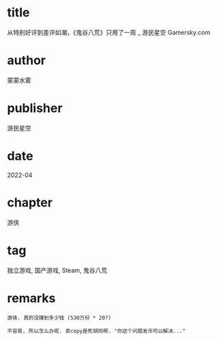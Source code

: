 # title
从特别好评到差评如潮，《鬼谷八荒》只用了一周 _ 游民星空 Gamersky.com

# author
蒙蒙水雾

# publisher
游民星空

# date
2022-04

# chapter
游侠

# tag
独立游戏, 国产游戏, Steam, 鬼谷八荒

# remarks
`游侠. 真的没赚到多少钱 (530万份 * 20?)`

`不容易, 所以怎么办呢. 卖copy是死胡同啊. "你这个问题发币可以解决..."`
